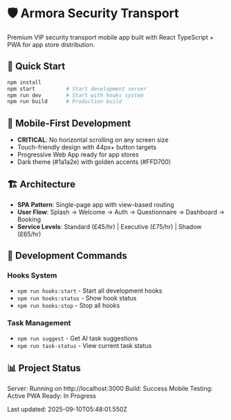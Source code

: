 # 🛡️ Armora Security Transport

Premium VIP security transport mobile app built with React TypeScript + PWA for app store distribution.

## 🚀 Quick Start

```bash
npm install
npm start          # Start development server
npm run dev        # Start with hooks system
npm run build      # Production build
```

## 📱 Mobile-First Development

- **CRITICAL**: No horizontal scrolling on any screen size
- Touch-friendly design with 44px+ button targets
- Progressive Web App ready for app stores
- Dark theme (#1a1a2e) with golden accents (#FFD700)

## 🏗️ Architecture

- **SPA Pattern**: Single-page app with view-based routing
- **User Flow**: Splash → Welcome → Auth → Questionnaire → Dashboard → Booking
- **Service Levels**: Standard (£45/hr) | Executive (£75/hr) | Shadow (£65/hr)

## 🔧 Development Commands

### Hooks System
- `npm run hooks:start` - Start all development hooks
- `npm run hooks:status` - Show hook status
- `npm run hooks:stop` - Stop all hooks

### Task Management
- `npm run suggest` - Get AI task suggestions
- `npm run task-status` - View current task status

## 📊 Project Status

Server: Running on http://localhost:3000
Build: Success
Mobile Testing: Active
PWA Ready: In Progress

Last updated: 2025-09-10T05:48:01.550Z
